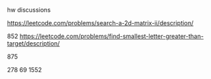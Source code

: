 hw discussions


https://leetcode.com/problems/search-a-2d-matrix-ii/description/


852
https://leetcode.com/problems/find-smallest-letter-greater-than-target/description/

875

278
69
1552